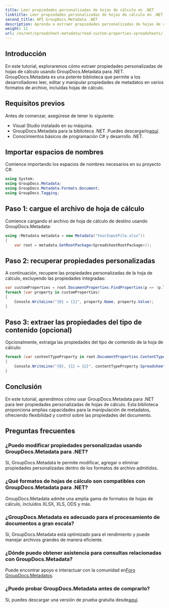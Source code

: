 ```yaml
---
title: Leer propiedades personalizadas de hojas de cálculo en .NET
linktitle: Leer propiedades personalizadas de hojas de cálculo en .NET
second_title: API GroupDocs.Metadata .NET
description: Aprenda a extraer propiedades personalizadas de hojas de cálculo utilizando GroupDocs.Metadata para .NET. Mejore la manipulación de metadatos en sus aplicaciones .NET.
weight: 11
url: /es/net/spreadsheet-metadata/read-custom-properties-spreadsheets/
---
```

## Introducción
En este tutorial, exploraremos cómo extraer propiedades personalizadas de hojas de cálculo usando GroupDocs.Metadata para .NET. GroupDocs.Metadata es una potente biblioteca que permite a los desarrolladores leer, editar y manipular propiedades de metadatos en varios formatos de archivo, incluidas hojas de cálculo.
## Requisitos previos
Antes de comenzar, asegúrese de tener lo siguiente:
- Visual Studio instalado en su máquina.
-  GroupDocs.Metadata para la biblioteca .NET. Puedes descargarlo[aquí](https://releases.groupdocs.com/metadata/net/).
- Conocimientos básicos de programación C# y desarrollo .NET.

## Importar espacios de nombres
Comience importando los espacios de nombres necesarios en su proyecto C#:
```csharp
using System;
using GroupDocs.Metadata;
using GroupDocs.Metadata.Formats.Document;
using GroupDocs.Tagging;
```
## Paso 1: cargue el archivo de hoja de cálculo
Comience cargando el archivo de hoja de cálculo de destino usando GroupDocs.Metadata:
```csharp
using (Metadata metadata = new Metadata("YourInputFile.xlsx"))
{
    var root = metadata.GetRootPackage<SpreadsheetRootPackage>();
```
## Paso 2: recuperar propiedades personalizadas
A continuación, recupere las propiedades personalizadas de la hoja de cálculo, excluyendo las propiedades integradas:
```csharp
var customProperties = root.DocumentProperties.FindProperties(p => !p.Tags.Contains(Tags.Document.BuiltIn));
foreach (var property in customProperties)
{
    Console.WriteLine("{0} = {1}", property.Name, property.Value);
}
```
## Paso 3: extraer las propiedades del tipo de contenido (opcional)
Opcionalmente, extraiga las propiedades del tipo de contenido de la hoja de cálculo:
```csharp
foreach (var contentTypeProperty in root.DocumentProperties.ContentTypeProperties.ToList())
{
    Console.WriteLine("{0}, {1} = {2}", contentTypeProperty.SpreadsheetPropertyType, contentTypeProperty.Name, contentTypeProperty.SpreadsheetPropertyValue);
}
```

## Conclusión
En este tutorial, aprendimos cómo usar GroupDocs.Metadata para .NET para leer propiedades personalizadas de hojas de cálculo. Esta biblioteca proporciona amplias capacidades para la manipulación de metadatos, ofreciendo flexibilidad y control sobre las propiedades del documento.

## Preguntas frecuentes
### ¿Puedo modificar propiedades personalizadas usando GroupDocs.Metadata para .NET?
Sí, GroupDocs.Metadata le permite modificar, agregar o eliminar propiedades personalizadas dentro de los formatos de archivo admitidos.
### ¿Qué formatos de hojas de cálculo son compatibles con GroupDocs.Metadata para .NET?
GroupDocs.Metadata admite una amplia gama de formatos de hojas de cálculo, incluidos XLSX, XLS, ODS y más.
### ¿GroupDocs.Metadata es adecuado para el procesamiento de documentos a gran escala?
Sí, GroupDocs.Metadata está optimizado para el rendimiento y puede manejar archivos grandes de manera eficiente.
### ¿Dónde puedo obtener asistencia para consultas relacionadas con GroupDocs.Metadata?
 Puede encontrar apoyo e interactuar con la comunidad en[Foro GroupDocs.Metadatos](https://forum.groupdocs.com/c/metadata/14).
### ¿Puedo probar GroupDocs.Metadata antes de comprarlo?
 Sí, puedes descargar una versión de prueba gratuita desde[aquí](https://releases.groupdocs.com/).